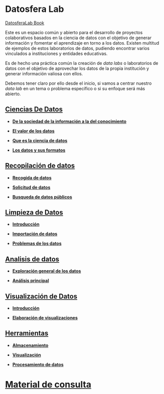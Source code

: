 # Datosfera Lab

[DatosferaLab Book](https://wikimediacolombia.gitbook.io/datosferalab/)


Este es un espacio común y abierto para el desarrollo de proyectos colaborativos basados en la ciencia de datos con el objetivo de generar información y fomentar el aprendizaje en torno a los datos. Existen multitud de ejemplos de estos laboratorios de datos, pudiendo encontrar varios vinculados a instituciones y entidades educativas.

Es de hecho una práctica común la creación de _data labs_ o laboratorios de datos con el objetivo de aprovechar los datos de la propia institución y generar información valiosa con ellos.

Debemos tener claro por ello desde el inicio, si vamos a centrar nuestro _data lab_ en un tema o problema específico o si su enfoque será más abierto.


## [Ciencias De Datos](https://wikimediacolombia.gitbook.io/datosferalab/ciencia-de-datos/quickstart)

* [**De la sociedad de la información a la del conocimiento**](https://wikimediacolombia.gitbook.io/datosferalab/ciencia-de-datos/quickstart)

* [**El valor de los datos**](https://wikimediacolombia.gitbook.io/datosferalab/ciencia-de-datos/publish-your-docs)

* [**Que es la ciencia de datos**](https://wikimediacolombia.gitbook.io/datosferalab/ciencia-de-datos/que-es-la-ciencia-de-datos)

* [**Los datos y sus formatos**](https://wikimediacolombia.gitbook.io/datosferalab/ciencia-de-datos/los-datos-y-sus-formatos)


## [Recopilación de datos](https://wikimediacolombia.gitbook.io/datosferalab/recopilacion-de-datos/editor)

* [**Recogida de datos**](https://wikimediacolombia.gitbook.io/datosferalab/recopilacion-de-datos/editor)

* [**Solicitud de datos**](https://wikimediacolombia.gitbook.io/datosferalab/recopilacion-de-datos/markdown)

* [**Busqueda de datos públicos**](https://wikimediacolombia.gitbook.io/datosferalab/recopilacion-de-datos/images-and-media)

## [**Limpieza de Datos**](https://wikimediacolombia.gitbook.io/datosferalab/limpieza-de-datos/editor)


* [**Introducción**](https://wikimediacolombia.gitbook.io/datosferalab/limpieza-de-datos/editor)

* [**Importación de datos**](https://wikimediacolombia.gitbook.io/datosferalab/limpieza-de-datos/editor-1)

* [**Problemas de los datos**](https://wikimediacolombia.gitbook.io/datosferalab/limpieza-de-datos/markdown)


## [**Analisis de datos**](https://wikimediacolombia.gitbook.io/datosferalab/analisis-de-datos/editor)

* [**Exploración general de los datos**](https://wikimediacolombia.gitbook.io/datosferalab/analisis-de-datos/editor)

* [**Análisis principal**](https://wikimediacolombia.gitbook.io/datosferalab/analisis-de-datos/markdown)

## [**Visualización de Datos**](https://wikimediacolombia.gitbook.io/datosferalab/visualizacion-de-datos/editor)

* [**Introducción**](https://wikimediacolombia.gitbook.io/datosferalab/visualizacion-de-datos/editor)

* [**Elaboración de visualizaciones**](https://wikimediacolombia.gitbook.io/datosferalab/visualizacion-de-datos/editor-1)


## [**Herramientas**]()

* [**Almacenamiento**](https://wikimediacolombia.gitbook.io/datosferalab/herramientas/editor)

* [**Visualización**](https://wikimediacolombia.gitbook.io/datosferalab/herramientas/editor-1)

* [**Procesamiento de datos**](https://wikimediacolombia.gitbook.io/datosferalab/herramientas/editor-2)


# [**Material de consulta**](https://wikimediacolombia.gitbook.io/datosferalab/material-de-consulta)
